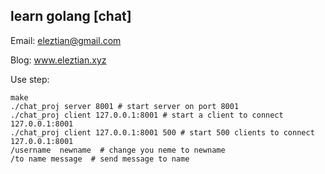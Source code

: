learn golang  [chat]
---
Email: eleztian@gmail.com

Blog: www.eleztian.xyz

Use step:

```
make
./chat_proj server 8001 # start server on port 8001
./chat_proj client 127.0.0.1:8001 # start a client to connect 127.0.0.1:8001
./chat_proj client 127.0.0.1:8001 500 # start 500 clients to connect 127.0.0.1:8001
/username  newname  # change you neme to newname
/to name message  # send message to name

```
